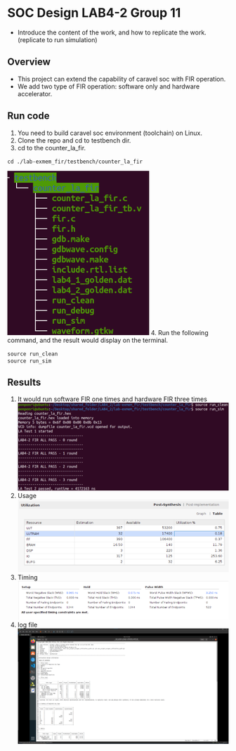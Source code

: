 # SOC Design LAB4-2 Group 11

- Introduce the content of the work, and how to replicate the work. (replicate to run simulation)

## Overview
- This project can extend the capability of caravel soc with FIR operation.
- We add two type of FIR operation: software only and hardware accelerator.
## Run code 
1. You need to build caravel soc environment (toolchain) on Linux.
2. Clone the repo and cd to testbench dir.
3. cd to the counter_la_fir.
```
cd ./lab-exmem_fir/testbench/counter_la_fir
```
![](image/tree.png) 
4. Run the following command, and the result would display on the terminal.
```
source run_clean
source run_sim
```


## Results
1. It would run software FIR one times and hardware FIR three times
![](image/execute.png)
2. Usage
![](image/usage.png)
3. Timing
![](image/timing.png)
4. log file
![](image/log.png)

